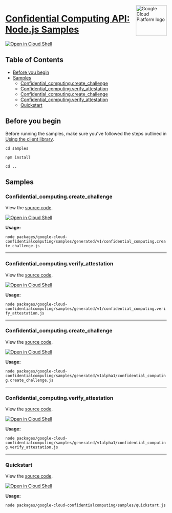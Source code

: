 [//]: # "This README.md file is auto-generated, all changes to this file will be lost."
[//]: # "To regenerate it, use `python -m synthtool`."
<img src="https://avatars2.githubusercontent.com/u/2810941?v=3&s=96" alt="Google Cloud Platform logo" title="Google Cloud Platform" align="right" height="96" width="96"/>

# [Confidential Computing API: Node.js Samples](https://github.com/googleapis/google-cloud-node)

[![Open in Cloud Shell][shell_img]][shell_link]



## Table of Contents

* [Before you begin](#before-you-begin)
* [Samples](#samples)
  * [Confidential_computing.create_challenge](#confidential_computing.create_challenge)
  * [Confidential_computing.verify_attestation](#confidential_computing.verify_attestation)
  * [Confidential_computing.create_challenge](#confidential_computing.create_challenge)
  * [Confidential_computing.verify_attestation](#confidential_computing.verify_attestation)
  * [Quickstart](#quickstart)

## Before you begin

Before running the samples, make sure you've followed the steps outlined in
[Using the client library](https://github.com/googleapis/google-cloud-node#using-the-client-library).

`cd samples`

`npm install`

`cd ..`

## Samples



### Confidential_computing.create_challenge

View the [source code](https://github.com/googleapis/google-cloud-node/blob/master/packages/google-cloud-confidentialcomputing/samples/generated/v1/confidential_computing.create_challenge.js).

[![Open in Cloud Shell][shell_img]](https://console.cloud.google.com/cloudshell/open?git_repo=https://github.com/googleapis/google-cloud-node&page=editor&open_in_editor=packages/google-cloud-confidentialcomputing/samples/generated/v1/confidential_computing.create_challenge.js,samples/README.md)

__Usage:__


`node packages/google-cloud-confidentialcomputing/samples/generated/v1/confidential_computing.create_challenge.js`


-----




### Confidential_computing.verify_attestation

View the [source code](https://github.com/googleapis/google-cloud-node/blob/master/packages/google-cloud-confidentialcomputing/samples/generated/v1/confidential_computing.verify_attestation.js).

[![Open in Cloud Shell][shell_img]](https://console.cloud.google.com/cloudshell/open?git_repo=https://github.com/googleapis/google-cloud-node&page=editor&open_in_editor=packages/google-cloud-confidentialcomputing/samples/generated/v1/confidential_computing.verify_attestation.js,samples/README.md)

__Usage:__


`node packages/google-cloud-confidentialcomputing/samples/generated/v1/confidential_computing.verify_attestation.js`


-----




### Confidential_computing.create_challenge

View the [source code](https://github.com/googleapis/google-cloud-node/blob/master/packages/google-cloud-confidentialcomputing/samples/generated/v1alpha1/confidential_computing.create_challenge.js).

[![Open in Cloud Shell][shell_img]](https://console.cloud.google.com/cloudshell/open?git_repo=https://github.com/googleapis/google-cloud-node&page=editor&open_in_editor=packages/google-cloud-confidentialcomputing/samples/generated/v1alpha1/confidential_computing.create_challenge.js,samples/README.md)

__Usage:__


`node packages/google-cloud-confidentialcomputing/samples/generated/v1alpha1/confidential_computing.create_challenge.js`


-----




### Confidential_computing.verify_attestation

View the [source code](https://github.com/googleapis/google-cloud-node/blob/master/packages/google-cloud-confidentialcomputing/samples/generated/v1alpha1/confidential_computing.verify_attestation.js).

[![Open in Cloud Shell][shell_img]](https://console.cloud.google.com/cloudshell/open?git_repo=https://github.com/googleapis/google-cloud-node&page=editor&open_in_editor=packages/google-cloud-confidentialcomputing/samples/generated/v1alpha1/confidential_computing.verify_attestation.js,samples/README.md)

__Usage:__


`node packages/google-cloud-confidentialcomputing/samples/generated/v1alpha1/confidential_computing.verify_attestation.js`


-----




### Quickstart

View the [source code](https://github.com/googleapis/google-cloud-node/blob/master/packages/google-cloud-confidentialcomputing/samples/quickstart.js).

[![Open in Cloud Shell][shell_img]](https://console.cloud.google.com/cloudshell/open?git_repo=https://github.com/googleapis/google-cloud-node&page=editor&open_in_editor=packages/google-cloud-confidentialcomputing/samples/quickstart.js,samples/README.md)

__Usage:__


`node packages/google-cloud-confidentialcomputing/samples/quickstart.js`






[shell_img]: https://gstatic.com/cloudssh/images/open-btn.png
[shell_link]: https://console.cloud.google.com/cloudshell/open?git_repo=https://github.com/googleapis/google-cloud-node&page=editor&open_in_editor=samples/README.md
[product-docs]: https://cloud.google.com/confidential-computing
